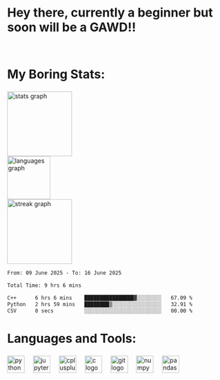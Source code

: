 # Hey there, currently a beginner but soon will be a GAWD!!

<br clear="both">

###

<h1 align="left">My Boring Stats:</h1>

###

<div align="left">
  <img src="https://github-readme-stats.vercel.app/api?username=MananJain39&hide_title=false&hide_rank=false&show_icons=true&include_all_commits=true&count_private=true&disable_animations=false&theme=chartreuse-dark&locale=en&hide_border=true&order=1" height="150" alt="stats graph" /> <br>
  <img src="https://github-readme-stats.vercel.app/api/top-langs?username=MananJain39&locale=en&hide_title=false&layout=compact&card_width=320&langs_count=5&theme=chartreuse-dark&hide_border=true&order=2" height="100" alt="languages graph" /> <br>
  <img src="https://streak-stats.demolab.com?user=MananJain39&locale=en&mode=daily&theme=chartreuse-dark&hide_border=true&border_radius=5&order=3" height="150" alt="streak graph"  />
</div>

 <!--START_SECTION:waka-->

```txt
From: 09 June 2025 - To: 16 June 2025

Total Time: 9 hrs 6 mins

C++      6 hrs 6 mins    ████████████████▓░░░░░░░░   67.09 %
Python   2 hrs 59 mins   ████████▒░░░░░░░░░░░░░░░░   32.91 %
CSV      0 secs          ░░░░░░░░░░░░░░░░░░░░░░░░░   00.00 %
```

<!--END_SECTION:waka-->

###

<h1 align="left">Languages and Tools:</h1>

###

<div align="left">
  <img src="https://cdn.jsdelivr.net/gh/devicons/devicon/icons/python/python-original.svg" height="40" alt="python logo"  />
  <img width="12" />
  <img src="https://cdn.jsdelivr.net/gh/devicons/devicon/icons/jupyter/jupyter-original-wordmark.svg" height="40" alt="jupyter logo"  />
  <img width="12" />
  <img src="https://cdn.jsdelivr.net/gh/devicons/devicon/icons/cplusplus/cplusplus-original.svg" height="40" alt="cplusplus logo"  />
  <img width="12" />
  <img src="https://cdn.jsdelivr.net/gh/devicons/devicon/icons/c/c-original.svg" height="40" alt="c logo"  />
  <img width="12" />
  <img src="https://cdn.jsdelivr.net/gh/devicons/devicon/icons/git/git-original.svg" height="40" alt="git logo"  />
  <img width="12" />
  <img src="https://cdn.jsdelivr.net/gh/devicons/devicon/icons/numpy/numpy-original-wordmark.svg" height="40" alt="numpy logo"  />
  <img width="12" />
  <img src="https://cdn.jsdelivr.net/gh/devicons/devicon/icons/pandas/pandas-original-wordmark.svg" height="40" alt="pandas logo"  />
</div>



###
